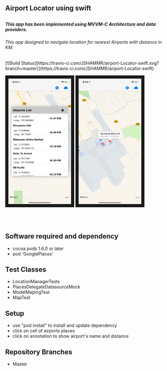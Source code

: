 <h2>Airport Locator using swift<h2>

<h5>This app has been implemented using MVVM-C Architecture and data providers.   <h5>

<h6> This app designed to navigate location for nearest Airports with distance in KM. </h6>
[![Build Status](https://travis-ci.com/JSHAMMR/airport-Locator-swift.svg?branch=master)](https://travis-ci.com/JSHAMMR/airport-Locator-swift)
</br>

  <img src="https://github.com/JSHAMMR/airport-Locator-swift/blob/master/Docs/Simulator%20Screen%20Shot%20-%20iPhone%2011%20-%202019-11-28%20at%2008.24.47.png" 
alt="IMAGE ALT TEXT HERE" width="200" height="400" border="10" />
  <img src="https://github.com/JSHAMMR/airport-Locator-swift/blob/master/Docs/Simulator%20Screen%20Shot%20-%20iPhone%2011%20-%202019-11-28%20at%2008.24.56%202.png" 
alt="IMAGE ALT TEXT HERE" width="200" height="400" border="10" />

</br>
</br>



<h2>Software required and dependency</h2>

<ul>
  <li>cocoa pods 1.6.0 or later</li>
  <li> pod 'GooglePlaces'</li>
</ul>


<h2>Test Classes </h2>
<ul>
 <li>LocationManagerTests</li>
 <li>PlacesDelegateDatasourceMock</li>
 <li>ModelMapingTest</li>
 <li>MapTest</li>

</ul>
<h2>Setup</h2>

<ul>
 <li> use "pod install" to install and update dependency</li>
 <li> click on cell of airports places</li>
 <li> click on annotation to show airport's name and distance</li>

  
</ul>
<h2>Repository Branches</h2>
<ul>
 <li>Master</li>
</ul>
